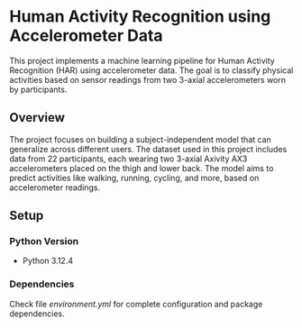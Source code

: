 # Human Activity Recognition using Accelerometer Data

This project implements a machine learning pipeline for Human Activity Recognition (HAR) using accelerometer data. The goal is to classify physical activities based on sensor readings from two 3-axial accelerometers worn by participants.

## Overview

The project focuses on building a subject-independent model that can generalize across different users. The dataset used in this project includes data from 22 participants, each wearing two 3-axial Axivity AX3 accelerometers placed on the thigh and lower back. The model aims to predict activities like walking, running, cycling, and more, based on accelerometer readings.

## Setup

### Python Version
- Python 3.12.4

### Dependencies
Check file _environment.yml_ for complete configuration and package dependencies.
